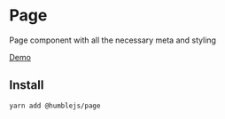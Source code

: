 # Page
Page component with all the necessary meta and styling

[Demo](https://humblejs.zuhd.org/pkg/page/demo)

## Install

```
yarn add @humblejs/page
```
